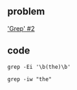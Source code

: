 ## problem
['Grep' #2](https://www.hackerrank.com/challenges/text-processing-in-linux-the-grep-command-2/problem)

## code
```shell
grep -Ei '\b(the)\b'
```
```shell
grep -iw "the"
```